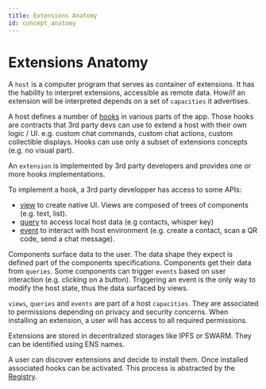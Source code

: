 ```yaml
---
title: Extensions Anatomy
id: concept_anatomy
---
```


# Extensions Anatomy

A `host` is a computer program that serves as container of extensions. It has the hability to interpret extensions, accessible as remote data. How/if an extension will be interpreted depends on a set of `capacities` it advertises.

A host defines a number of [hooks](Hook) in various parts of the app. Those hooks are contracts that 3rd party devs can use to extend a host with their own logic / UI.
e.g. custom chat commands, custom chat actions, custom collectible displays. Hooks can use only a subset of extensions concepts (e.g. no visual part).

An `extension` is implemented by 3rd party developers and provides one or more hooks implementations.

To implement a hook, a 3rd party developper has access to some APIs:

* [view](View) to create native UI. Views are composed of trees of components (e.g. text, list).
* [query](Query) to access local host data (e.g contacts, whisper key)
* [event](Event) to interact with host environment (e.g. create a contact, scan a QR code, send a chat message).

Components surface data to the user. The data shape they expect is defined part of the components specifications. Components get their data from `queries`.
Some components can trigger `events` based on user interaction (e.g. clicking on a button).
Triggering an event is the only way to modify the host state, thus the data surfaced by views.

`views`, `queries` and `events` are part of a host `capacities`. They are associated to permissions depending on privacy and security concerns.
When installing an extension, a user will has access to all required permissions.

Extensions are stored in decentralized storages like IPFS or SWARM. They can be identified using ENS names.

A user can discover extensions and decide to install them. Once installed associated hooks can be activated. This process is abstracted by the [Registry](Registry).
